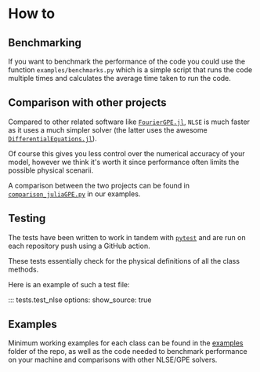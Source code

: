 # How to

## Benchmarking

If you want to benchmark the performance of the code you could use the function `examples/benchmarks.py` which is a simple script that runs the code multiple times and calculates the average time taken to run the code.

## Comparison with other projects

Compared to other related software like [`FourierGPE.jl`](https://github.com/AshtonSBradley/FourierGPE.jl/tree/master), `NLSE` is much faster as it uses a much simpler solver (the latter uses the awesome [`DifferentialEquations.jl`](https://docs.sciml.ai/DiffEqDocs/stable/)).

Of course this gives you less control over the numerical accuracy of your model, however we think it's worth it since performance often limits the possible physical scenarii.

A comparison between the two projects can be found in [`comparison_juliaGPE.py`](../../examples/comparison_juliaGPE.py) in our examples.

## Testing

The tests have been written to work in tandem with [`pytest`](https://docs.pytest.org/en/8.2.x/) and are run on each repository push using a GitHub action.

These tests essentially check for the physical definitions of all the class methods.

Here is an example of such a test file:

::: tests.test_nlse
    options:
        show_source: true

## Examples

Minimum working examples for each class can be found in the [examples](../../examples) folder of the repo, as well as the code needed to benchmark performance on your machine and comparisons with other NLSE/GPE solvers.
